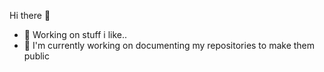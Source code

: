 Hi there :wave:  
* :telescope: Working on stuff i like..
* :apple: I'm currently working on documenting my repositories to make them public 
